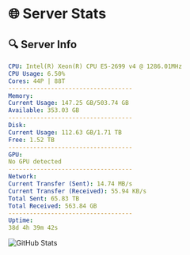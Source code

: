 # 🌐 Server Stats
## 🔍 Server Info
```yaml
CPU: Intel(R) Xeon(R) CPU E5-2699 v4 @ 1286.01MHz
CPU Usage: 6.50%
Cores: 44P | 88T
-----------------------------------
Memory:
Current Usage: 147.25 GB/503.74 GB
Available: 353.03 GB
-----------------------------------
Disk:
Current Usage: 112.63 GB/1.71 TB
Free: 1.52 TB
-----------------------------------
GPU:
No GPU detected
-----------------------------------
Network:
Current Transfer (Sent): 14.74 MB/s
Current Transfer (Received): 55.94 KB/s
Total Sent: 65.83 TB
Total Received: 563.84 GB
-----------------------------------
Uptime:
38d 4h 39m 42s
```
![GitHub Stats](https://img.shields.io/badge/Updated-2025-04-15_02:02:31-blue)